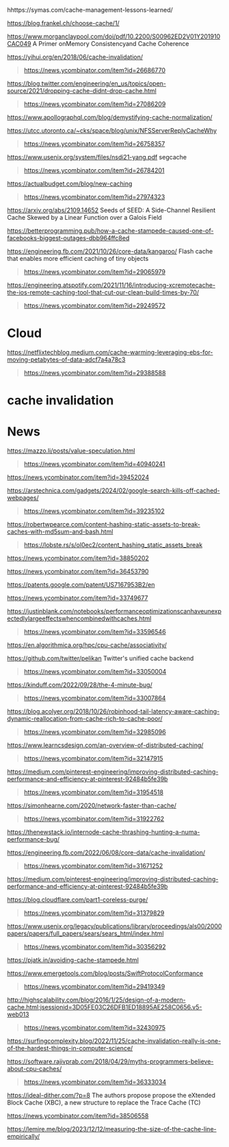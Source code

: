 hhttps://symas.com/cache-management-lessons-learned/

https://blog.frankel.ch/choose-cache/1/

https://www.morganclaypool.com/doi/pdf/10.2200/S00962ED2V01Y201910CAC049 A Primer onMemory Consistencyand Cache Coherence

https://yihui.org/en/2018/06/cache-invalidation/
> https://news.ycombinator.com/item?id=26686770

https://blog.twitter.com/engineering/en_us/topics/open-source/2021/dropping-cache-didnt-drop-cache.html
> https://news.ycombinator.com/item?id=27086209

https://www.apollographql.com/blog/demystifying-cache-normalization/

https://utcc.utoronto.ca/~cks/space/blog/unix/NFSServerReplyCacheWhy
> https://news.ycombinator.com/item?id=26758357

https://www.usenix.org/system/files/nsdi21-yang.pdf segcache
> https://news.ycombinator.com/item?id=26784201

https://actualbudget.com/blog/new-caching
> https://news.ycombinator.com/item?id=27974323

https://arxiv.org/abs/2109.14652 Seeds of SEED: A Side-Channel Resilient Cache Skewed by a Linear Function over a Galois Field

https://betterprogramming.pub/how-a-cache-stampede-caused-one-of-facebooks-biggest-outages-dbb964ffc8ed

https://engineering.fb.com/2021/10/26/core-data/kangaroo/ Flash cache that enables more efficient caching of tiny objects
> https://news.ycombinator.com/item?id=29065979

https://engineering.atspotify.com/2021/11/16/introducing-xcremotecache-the-ios-remote-caching-tool-that-cut-our-clean-build-times-by-70/
> https://news.ycombinator.com/item?id=29249572

# Cloud
https://netflixtechblog.medium.com/cache-warming-leveraging-ebs-for-moving-petabytes-of-data-adcf7a4a78c3
> https://news.ycombinator.com/item?id=29388588

# cache invalidation

# News
https://mazzo.li/posts/value-speculation.html
> https://news.ycombinator.com/item?id=40940241

https://news.ycombinator.com/item?id=39452024

https://arstechnica.com/gadgets/2024/02/google-search-kills-off-cached-webpages/
> https://news.ycombinator.com/item?id=39235102

https://robertwpearce.com/content-hashing-static-assets-to-break-caches-with-md5sum-and-bash.html
> https://lobste.rs/s/ol0ec2/content_hashing_static_assets_break

https://news.ycombinator.com/item?id=38850202

https://news.ycombinator.com/item?id=36453790

https://patents.google.com/patent/US7167953B2/en

https://news.ycombinator.com/item?id=33749677

https://justinblank.com/notebooks/performanceoptimizationscanhaveunexpectedlylargeeffectswhencombinedwithcaches.html
> https://news.ycombinator.com/item?id=33596546

https://en.algorithmica.org/hpc/cpu-cache/associativity/

https://github.com/twitter/pelikan Twitter's unified cache backend
> https://news.ycombinator.com/item?id=33050004

https://kinduff.com/2022/09/28/the-4-minute-bug/
> https://news.ycombinator.com/item?id=33007864

https://blog.acolyer.org/2018/10/26/robinhood-tail-latency-aware-caching-dynamic-reallocation-from-cache-rich-to-cache-poor/
> https://news.ycombinator.com/item?id=32985096

https://www.learncsdesign.com/an-overview-of-distributed-caching/
> https://news.ycombinator.com/item?id=32147915

https://medium.com/pinterest-engineering/improving-distributed-caching-performance-and-efficiency-at-pinterest-92484b5fe39b
> https://news.ycombinator.com/item?id=31954518

https://simonhearne.com/2020/network-faster-than-cache/
> https://news.ycombinator.com/item?id=31922762

https://thenewstack.io/internode-cache-thrashing-hunting-a-numa-performance-bug/

https://engineering.fb.com/2022/06/08/core-data/cache-invalidation/
> https://news.ycombinator.com/item?id=31671252

https://medium.com/pinterest-engineering/improving-distributed-caching-performance-and-efficiency-at-pinterest-92484b5fe39b

https://blog.cloudflare.com/part1-coreless-purge/
> https://news.ycombinator.com/item?id=31379829

https://www.usenix.org/legacy/publications/library/proceedings/als00/2000papers/papers/full_papers/sears/sears_html/index.html
> https://news.ycombinator.com/item?id=30356292

https://pjatk.in/avoiding-cache-stampede.html

https://www.emergetools.com/blog/posts/SwiftProtocolConformance
> https://news.ycombinator.com/item?id=29419349

http://highscalability.com/blog/2016/1/25/design-of-a-modern-cache.html;jsessionid=3D05FE03C26DFB1ED18895AE258C0656.v5-web013
> https://news.ycombinator.com/item?id=32430975

https://surfingcomplexity.blog/2022/11/25/cache-invalidation-really-is-one-of-the-hardest-things-in-computer-science/

https://software.rajivprab.com/2018/04/29/myths-programmers-believe-about-cpu-caches/
> https://news.ycombinator.com/item?id=36333034

https://ideal-dither.com/?p=8 The authors propose propose the eXtended Block Cache (XBC), a new structure to replace the Trace Cache (TC)

https://news.ycombinator.com/item?id=38506558

https://lemire.me/blog/2023/12/12/measuring-the-size-of-the-cache-line-empirically/